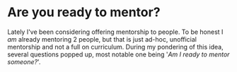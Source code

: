 # Are you ready to mentor?

Lately I've been considering offering mentorship to people. To be honest I *am* already mentoring 2 people, but that is just ad-hoc, unofficial mentorship and not a full on curriculum. During my pondering of this idea, several questions popped up, most notable one being '*Am I ready to mentor someone?*'.